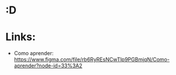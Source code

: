 # :D
# Links:
  * Como aprender: https://www.figma.com/file/rb6RyREsNCwTlp9PGBmjqN/Como-aprender?node-id=33%3A2
